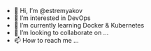 - 👋 Hi, I’m @estremyakov
- 👀 I’m interested in DevOps
- 🌱 I’m currently learning Docker & Kubernetes
- 💞️ I’m looking to collaborate on ...
- 📫 How to reach me ...

<!---
estremyakov/estremyakov is a ✨ special ✨ repository because its `README.md` (this file) appears on your GitHub profile.
You can click the Preview link to take a look at your changes.
--->
